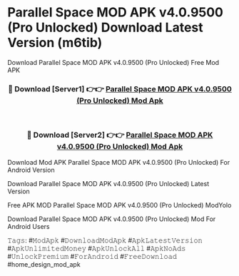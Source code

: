 # Parallel Space MOD APK v4.0.9500 (Pro Unlocked) Download Latest Version (m6tib)
Download Parallel Space MOD APK v4.0.9500 (Pro Unlocked) Free Mod APK

<div align="center">
<h3>🔴 Download [Server1] 👉👉 <a href="https://apkcomod.com?title=Parallel_Space_MOD_APK_v4.0.9500_(Pro_Unlocked)">Parallel Space MOD APK v4.0.9500 (Pro Unlocked) Mod Apk</a></h3><br>

<h3>🔴 Download [Server2] 👉👉 <a href="https://apkcomod.com?title=Parallel_Space_MOD_APK_v4.0.9500_(Pro_Unlocked)">Parallel Space MOD APK v4.0.9500 (Pro Unlocked) Mod Apk</a></h3>
</div>


Download Mod APK Parallel Space MOD APK v4.0.9500 (Pro Unlocked) For Android Version

Download Parallel Space MOD APK v4.0.9500 (Pro Unlocked) Latest Version

Free APK MOD Parallel Space MOD APK v4.0.9500 (Pro Unlocked) ModYolo

Download Parallel Space MOD APK v4.0.9500 (Pro Unlocked) Mod For Android Users

𝚃𝚊𝚐𝚜: #𝙼𝚘𝚍𝙰𝚙𝚔 #𝙳𝚘𝚠𝚗𝚕𝚘𝚊𝚍𝙼𝚘𝚍𝙰𝚙𝚔 #𝙰𝚙𝚔𝙻𝚊𝚝𝚎𝚜𝚝𝚅𝚎𝚛𝚜𝚒𝚘𝚗 #𝙰𝚙𝚔𝚄𝚗𝚕𝚒𝚖𝚒𝚝𝚎𝚍𝙼𝚘𝚗𝚎𝚢 #𝙰𝚙𝚔𝚄𝚗𝚕𝚘𝚌𝚔𝙰𝚕𝚕 #𝙰𝚙𝚔𝙽𝚘𝙰𝚍𝚜 #𝚄𝚗𝚕𝚘𝚌𝚔𝙿𝚛𝚎𝚖𝚒𝚞𝚖 #𝙵𝚘𝚛𝙰𝚗𝚍𝚛𝚘𝚒𝚍 #𝙵𝚛𝚎𝚎𝙳𝚘𝚠𝚗𝚕𝚘𝚊𝚍 #home_design_mod_apk